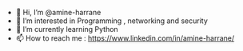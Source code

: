 - 👋 Hi, I’m @amine-harrane
- 👀 I’m interested in Programming , networking and security 
- 🌱 I’m currently learning Python
- 📫 How to reach me  : https://www.linkedin.com/in/amine-harrane/


